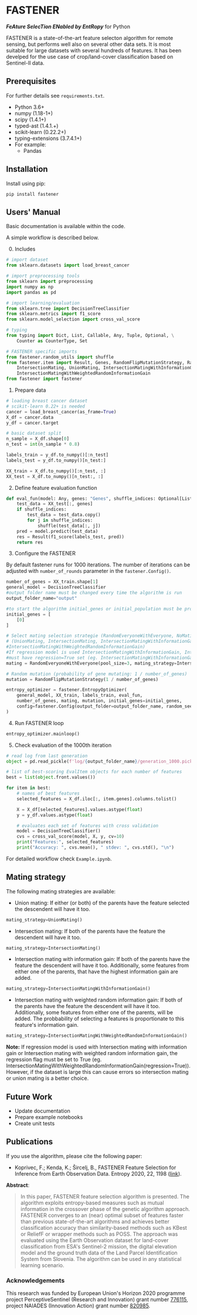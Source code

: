 # FASTENER
___FeAture SelecTion ENabled by EntRopy___ for Python

FASTENER is a state-of-the-art feature selecton algorithm for remote sensing, but performs well also on several other data sets. It is most suitable for large datasets with several hundreds of features. It has been develped for the use case of crop/land-cover classification based on Sentinel-II data.

## Prerequisites
For further details see `requirements.txt`.

* Python 3.6+
* numpy (1.18-1+)
* scipy (1.4.1+)
* typed-ast (1.4.1.+)
* scikit-learn (0.22.2+)
* typing-extensions (3.7.4.1+)
* For example:
    * Pandas

## Installation
Install using pip:
```
pip install fastener
```

## Users' Manual
Basic documentation is available within the code.

A simple workflow is described below.

0. Includes
```python
# import dataset
from sklearn.datasets import load_breast_cancer

# import preprocessing tools
from sklearn import preprocessing
import numpy as np
import pandas as pd

# import learning/evaluation
from sklearn.tree import DecisionTreeClassifier
from sklearn.metrics import f1_score
from sklearn.model_selection import cross_val_score

# typing
from typing import Dict, List, Callable, Any, Tuple, Optional, \
    Counter as CounterType, Set

# FASTENER specific imports
from fastener.random_utils import shuffle
from fastener.item import Result, Genes, RandomFlipMutationStrategy, RandomEveryoneWithEveryone, \
    IntersectionMating, UnionMating, IntersectionMatingWithInformationGain, \
    IntersectionMatingWithWeightedRandomInformationGain
from fastener import fastener
```

1. Prepare data
```python
# loading breast cancer dataset
# scikit-learn 0.22+ is needed
cancer = load_breast_cancer(as_frame=True)
X_df = cancer.data
y_df = cancer.target

# basic dataset split
n_sample = X_df.shape[0]
n_test = int(n_sample * 0.8)

labels_train = y_df.to_numpy()[:n_test]
labels_test = y_df.to_numpy()[n_test:]

XX_train = X_df.to_numpy()[:n_test, :]
XX_test = X_df.to_numpy()[n_test:, :]
```

2. Define feature evaluation function
```python
def eval_fun(model: Any, genes: "Genes", shuffle_indices: Optional[List[int]] = None) -> "Result":
    test_data = XX_test[:, genes]
    if shuffle_indices:
        test_data = test_data.copy()
        for j in shuffle_indices:
            shuffle(test_data[:, j])
    pred = model.predict(test_data)
    res = Result(f1_score(labels_test, pred))
    return res
```

3. Configure the FASTENER

By default fastener runs for 1000 iterations. The number of iterations can be adjusted with `number_of_rounds` parameter in the `fastener.Config()`.

```python
number_of_genes = XX_train.shape[1]
general_model = DecisionTreeClassifier
#output folder name must be changed every time the algorithm is run
output_folder_name="output"

#to start the algorithm initial_genes or initial_population must be provided
initial_genes = [
    [0]
]

# Select mating selection strategie (RandomEveryoneWithEveryone, NoMating) and mating strategy
# (UnionMating, IntersectionMating, IntersectionMatingWithInformationGain, 
#IntersectionMatingWithWeightedRandomInformationGain) 
#If regression model is used IntersectionMatingWithInformationGain, IntersectionMatingWithWeightedRandomInformationGain 
#must have regression=True set (eg. IntersectionMatingWithInformationGain(regression=True))
mating = RandomEveryoneWithEveryone(pool_size=3, mating_strategy=IntersectionMatingWithWeightedRandomInformationGain())

# Random mutation (probability of gene mutating: 1 / number_of_genes)
mutation = RandomFlipMutationStrategy(1 / number_of_genes)

entropy_optimizer = fastener.EntropyOptimizer(
    general_model, XX_train, labels_train, eval_fun,
    number_of_genes, mating, mutation, initial_genes=initial_genes,
    config=fastener.Config(output_folder=output_folder_name, random_seed=2020, reset_to_pareto_rounds=5)
)
```

4) Run FASTENER loop
```python
entropy_optimizer.mainloop()
```

5) Check evaluation of the 1000th iteration
```python
# read log from last generation
object = pd.read_pickle(f'log/{output_folder_name}/generation_1000.pickle')

# list of best-scoring EvalItem objects for each number of features
best = list(object.front.values())

for item in best:
    # names of best features
    selected_features = X_df.iloc[:, item.genes].columns.tolist()

    X = X_df[selected_features].values.astype(float)
    y = y_df.values.astype(float)

    # evaluates each set of features with cross validation
    model = DecisionTreeClassifier()
    cvs = cross_val_score(model, X, y, cv=10)
    print("Features:", selected_features)
    print("Accuracy: ", cvs.mean(), " stdev: ", cvs.std(), "\n")
```


For detailed workflow check `Example.ipynb`.

## Mating strategy
The following mating strategies are available:
* Union mating: If either (or both) of the parents have the feature selected the descendent will have it too.
```python
mating_strategy=UnionMating()
```
* Intersection mating: If both of the parents have the feature the descendent will have it too.
```python
mating_strategy=IntersectionMating()
```
* Intersection mating with information gain: If both of the parents have the feature the descendent will have it too. Additionally, some features from either one of the parents, that have the highest information gain are added.  
```python
mating_strategy=IntersectionMatingWithInformationGain()
```
* Intersection mating with weighted random information gain: If both of the parents have the feature the descendent will have it too. Additionally, some features from either one of the parents, will be added. The probbability of selecting a features is proportionate to this feature's information gain.
```python
mating_strategy=IntersectionMatingWithWeightedRandomInformationGain()
```

**Note:**  If regression model is used with Intersection mating with information gain or Intersection mating with weighted random information gain, the regression flag must be set to True (eg. IntersectionMatingWithWeightedRandomInformationGain(regression=True)). However, if the dataset is large this can cause errors so intersection mating or union mating is a better choice.

## Future Work

* Update documentation
* Prepare example notebooks
* Create unit tests

## Publications

If you use the algorithm, please cite the following paper:

* Koprivec, F.; Kenda, K.; Šircelj, B., FASTENER Feature Selection for Inference from Earth Observation Data. Entropy 2020, 22, 1198 ([link](https://www.mdpi.com/1099-4300/22/11/1198)).

__Abstract__:

> In this paper, FASTENER feature selection algorithm is presented.
    The algorithm exploits entropy-based measures such as mutual information in the crossover phase of the genetic algorithm approach.
    FASTENER converges to an (near) optimal subset of features faster than previous state-of-the-art algorithms and achieves better classification accuracy than similarity-based methods such as KBest or ReliefF or wrapper methods such as POSS.
    The approach was evaluated using the Earth Observation dataset for land-cover classification from ESA's Sentinel-2 mission, the digital elevation model and the ground truth data of the Land Parcel Identification System from Slovenia.
    The algorithm can be used in any statistical learning scenario.


### Acknowledgements
This research was funded by European Union's Horizon 2020 programme project PerceptiveSentinel (Research and Innovation) grant number [776115](https://cordis.europa.eu/project/id/776115), project NAIADES (Innovation Action) grant number [820985](https://cordis.europa.eu/project/id/820985).
